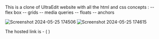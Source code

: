 This is a clone of UltraEdit website with all the html and css concepts :
-- flex box
-- grids
-- media queries
-- floats 
-- anchors 

![Screenshot 2024-05-25 174506](https://github.com/Manvanthmanu/UltraEditClone/assets/92145905/e6d91bfc-79af-4384-b3ac-6d4231d72adc)
![Screenshot 2024-05-25 174615](https://github.com/Manvanthmanu/UltraEditClone/assets/92145905/9dcd63fd-8dce-4b5a-8fea-94c7256cbeac)


The hosted link is - (  )
